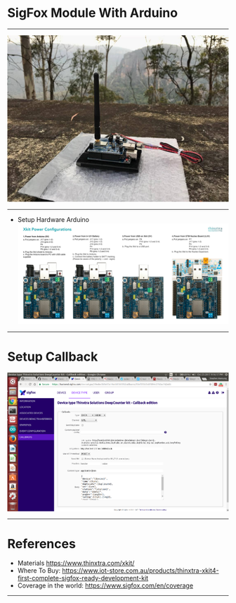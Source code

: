 # SigFox Module With Arduino

***
![SigFox_For_Arduino.jpg](https://github.com/leehaesung/NodeRED/blob/master/02_CodeFiles/11_SigFox/01_Images/SigFox_For_Arduino.jpg)

***

* Setup Hardware Arduino
![Xkit-Power-Configurations-v7.jpg](https://github.com/leehaesung/NodeRED/blob/master/02_CodeFiles/11_SigFox/01_Images/Xkit-Power-Configurations-v7.jpg)

***

# Setup Callback

![SettingCallbackSigFoxWithArduino.png](https://github.com/leehaesung/NodeRED/blob/master/02_CodeFiles/11_SigFox/01_Images/SettingCallbackSigFoxWithArduino.png)
***

# References

* Materials https://www.thinxtra.com/xkit/
* Where To Buy: https://www.iot-store.com.au/products/thinxtra-xkit4-first-complete-sigfox-ready-development-kit
* Coverage in the world: https://www.sigfox.com/en/coverage

***
